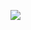 [<img src="https://i0.wp.com/freepngimages.com/wp-content/uploads/2015/06/feet.png">](https://github.com/SnoweyFoxx)
